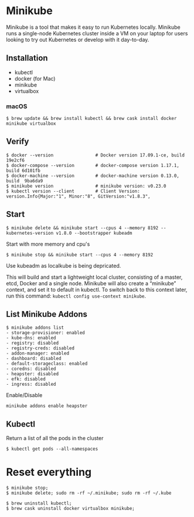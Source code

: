# Minikube

Minikube is a tool that makes it easy to run Kubernetes locally. Minikube runs a single-node Kubernetes cluster inside a VM on your laptop for users looking to try out Kubernetes or develop with it day-to-day.

## Installation

- kubectl
- docker (for Mac)
- minikube
- virtualbox

### macOS
``` shell
$ brew update && brew install kubectl && brew cask install docker minikube virtualbox
```

## Verify
``` shell
$ docker --version                # Docker version 17.09.1-ce, build 19e2cf6
$ docker-compose --version        # docker-compose version 1.17.1, build 6d101fb
$ docker-machine --version        # docker-machine version 0.13.0, build  9ba6da9
$ minikube version                # minikube version: v0.23.0
$ kubectl version --client        # Client Version: version.Info{Major:"1", Minor:"8", GitVersion:"v1.8.3",
```

## Start
``` shell
$ minikube delete && minikube start --cpus 4 --memory 8192 --kubernetes-version v1.8.0 --bootstrapper kubeadm
```

Start with more memory and cpu's

```shell
$ minikube stop && minikube start --cpus 4 --memory 8192
```


Use kubeadm as localkube is being depricated.

This will build and start a lightweight local cluster, consisting of a master, etcd, Docker and a single node.
Minikube will also create a “minikube” context, and set it to default in kubectl. To switch back to this context later, run this command: `kubectl config use-context minikube`.

## List Minikube Addons
```shell
$ minikube addons list
- storage-provisioner: enabled
- kube-dns: enabled
- registry: disabled
- registry-creds: disabled
- addon-manager: enabled
- dashboard: disabled
- default-storageclass: enabled
- coredns: disabled
- heapster: disabled
- efk: disabled
- ingress: disabled
```

Enable/Disable

```
minikube addons enable heapster
```
## Kubectl

Return a list of all the pods in the cluster

```shell
$ kubectl get pods --all-namespaces
```

# Reset everything
```shell
$ minikube stop;
$ minikube delete; sudo rm -rf ~/.minikube; sudo rm -rf ~/.kube

$ brew uninstall kubectl;
$ brew cask uninstall docker virtualbox minikube;
```
